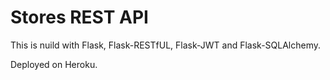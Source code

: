 # Stores REST API

This is nuild with Flask, Flask-RESTfUL, Flask-JWT and Flask-SQLAlchemy.

Deployed on Heroku.
